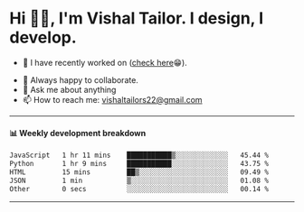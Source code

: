 # Hi 👋🏻, I'm Vishal Tailor. I design, I develop.

- 🔭 I have recently worked on ([check here](https://vishaltailor.com)😁).
<!-- - 🎦 Currently watching: JavaScript: The Hard Parts By Will Sentance. -->
- 👯 Always happy to collaborate.
- 💬 Ask me about anything
- 📫 How to reach me: <a href="mailto:vishaltailors22@gmail.com">vishaltailors22@gmail.com</a>

<hr /> 
<h4>📊 Weekly development breakdown</h4>
<!--START_SECTION:waka-->

```txt
JavaScript   1 hr 11 mins    ███████████▒░░░░░░░░░░░░░   45.44 %
Python       1 hr 9 mins     ███████████░░░░░░░░░░░░░░   43.75 %
HTML         15 mins         ██▒░░░░░░░░░░░░░░░░░░░░░░   09.49 %
JSON         1 min           ▒░░░░░░░░░░░░░░░░░░░░░░░░   01.08 %
Other        0 secs          ░░░░░░░░░░░░░░░░░░░░░░░░░   00.14 %
```

<!--END_SECTION:waka-->
<hr /> 

<!-- ![](./profile-3d-contrib/profile-green-animate.svg) -->
